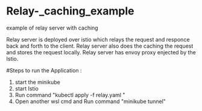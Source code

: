 # Relay-_caching_example
example of relay server with caching 

Relay server is deployed over istio which relays the request and responce back and forth to the client.
Relay server also does the caching the request and stores the request locally.
Relay server has envoy proxy enjected by the Istio.

#Steps to run the Application :

1. start the minikube 
2. start Istio 
3. Run command "kubectl apply -f relay.yaml "
4. Open another wsl cmd and Run command "minikube tunnel"
